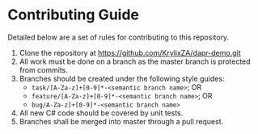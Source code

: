 # Contributing Guide

Detailed below are a set of rules for contributing to this repository.

1. Clone the repository at <https://github.com/KrylixZA/dapr-demo.git>
2. All work must be done on a branch as the master branch is protected from commits.
3. Branches should be created under the following style guides:
    * `task/[A-Za-z]+[0-9]*-<semantic branch name>`; OR
    * `feature/[A-Za-z]+[0-9]*-<semantic branch name>`; OR
    * `bug/A-Za-z]+[0-9]*-<semantic branch name>`
4. All new C# code should be covered by unit tests.
5. Branches shall be merged into master through a pull request.
